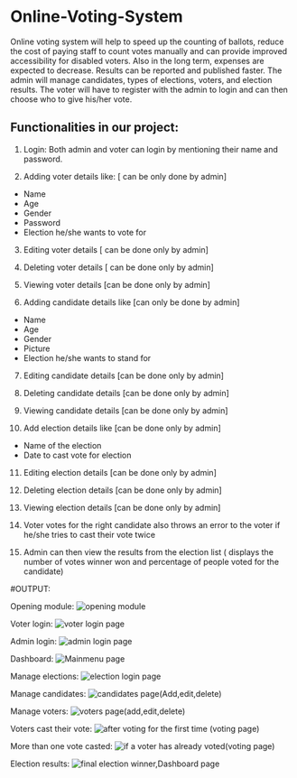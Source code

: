 # Online-Voting-System

Online voting system will help to speed up the counting of ballots, reduce the cost of paying staff to count votes manually and can provide improved accessibility for disabled voters. Also in the long term, expenses are expected to decrease. Results can be reported and published faster. The admin will manage candidates, types of elections, voters, and election results. The voter will have to register with the admin to login and can then choose who to give his/her vote.

## Functionalities in our project:

1)	Login: Both admin and voter can login by mentioning their name and password.

2)	Adding voter details like: [ can be only done by admin]

 *	Name
 *	Age
 *	Gender
 *	Password
 *	Election he/she wants to vote for

3)	Editing voter details [ can be done only by admin]

4)	Deleting voter details [ can be done only by admin]

5)	Viewing voter details [can be done only by admin] 

6)	Adding candidate details like [can only be done by admin]
 
 * Name
 * Age
 *	Gender
 *	Picture
 *	Election he/she wants to stand for 

7)	Editing candidate details [can be done only by admin]

8)	Deleting candidate details [can be done only by admin]

9)	Viewing candidate details [can be done only by admin]

10)	Add election details like [can be done only by admin]

 *	Name of the election
 *	Date to cast vote for election

11)	Editing election details [can be done only by admin]

12)	Deleting election details [can be done only by admin]

13)	Viewing election details [can be done only by admin] 

14)	Voter votes for the right candidate also throws an error to the voter if    he/she tries to cast their vote twice

15)	Admin can then view the results from the election list ( displays the number of votes winner won and percentage of people voted for the candidate)  

#OUTPUT:

Opening module:
![opening module](https://user-images.githubusercontent.com/68641946/183244096-b0d27dd4-acf9-469d-bb9f-1289d9afcd5f.jpeg)

Voter login:
![voter login page](https://user-images.githubusercontent.com/68641946/183244149-d1b429d5-7a3d-4c03-a9f4-a0bcea976ec8.PNG)

Admin login:
![admin login page](https://user-images.githubusercontent.com/68641946/183244176-e9d8b146-c912-49b5-b426-bae41da5a52f.jpeg)

Dashboard:
![Mainmenu page](https://user-images.githubusercontent.com/68641946/183244097-ae8bdaf3-1143-4f1e-ab58-9e206710280f.PNG)

Manage elections:
![election login page](https://user-images.githubusercontent.com/68641946/183244210-8fea897f-80cb-424c-aa29-c96230fe4b20.PNG)

Manage candidates:
![candidates page(Add,edit,delete)](https://user-images.githubusercontent.com/68641946/183244258-c7742251-24d9-40fc-9a3a-567455b46c8f.PNG)

Manage voters:
![voters page(add,edit,delete)](https://user-images.githubusercontent.com/68641946/183244235-331b7013-88bf-4ebe-8413-5a0cfc4e0e5f.PNG)

Voters cast their vote:
![after voting for the first time (voting page)](https://user-images.githubusercontent.com/68641946/183244281-a071b11e-69ac-44e9-9a19-58e16d94b762.PNG)

More than one vote casted:
![if a voter has already voted(voting page)](https://user-images.githubusercontent.com/68641946/183244301-6348446f-3132-4827-a6f6-90d065f1a8af.PNG)

Election results:
![final election winner,Dashboard page](https://user-images.githubusercontent.com/68641946/183244312-82d9cc91-7f2d-43c9-8c02-4735f75c6fa5.PNG)

